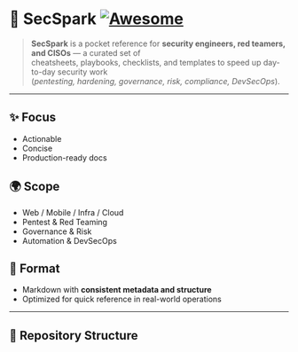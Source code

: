 # 🔐 SecSpark [![Awesome](https://awesome.re/badge-flat2.svg)](https://awesome.re)

> **SecSpark** is a pocket reference for **security engineers, red teamers, and CISOs** — a curated set of  
> cheatsheets, playbooks, checklists, and templates to speed up day-to-day security work  
> (*pentesting, hardening, governance, risk, compliance, DevSecOps*).

---

## ✨ Focus
- Actionable  
- Concise  
- Production-ready docs  

## 🌍 Scope
- Web / Mobile / Infra / Cloud  
- Pentest & Red Teaming  
- Governance & Risk  
- Automation & DevSecOps  

## 📝 Format
- Markdown with **consistent metadata and structure**  
- Optimized for quick reference in real-world operations  

---

## 📂 Repository Structure
